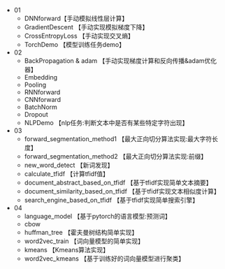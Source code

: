 * 01
  * DNNforward【手动模拟线性层计算】 
  * GradientDescent 【手动实现模拟梯度下降】
  * CrossEntropyLoss 【手动实现交叉熵】
  * TorchDemo 【模型训练任务demo】 
* 02
  * BackPropagation & adam 【手动实现梯度计算和反向传播&adam优化器】
  * Embedding
  * Pooling
  * RNNforward
  * CNNforward
  * BatchNorm
  * Dropout
  * NLPDemo 【nlp任务:判断文本中是否有某些特定字符出现】
* 03
  * forward_segmentation_method1 【最大正向切分算法实现:最大字符长度】
  * forward_segmentation_method2 【最大正向切分算法实现:前缀】
  * new_word_detect 【新词发现】
  * calculate_tfidf 【计算tfidf值】
  * document_abstract_based_on_tfidf 【基于tfidf实现简单文本摘要】
  * document_similarity_based_on_tfidf 【基于tfidf实现文本相似度计算】
  * search_engine_based_on_tfidf 【基于tfidf实现简单搜索引擎】
* 04
  * language_model 【基于pytorch的语言模型:预测词】
  * cbow 
  * huffman_tree 【霍夫曼树结构简单实现】
  * word2vec_train 【词向量模型的简单实现】
  * kmeans 【Kmeans算法实现】
  * word2vec_kmeans 【基于训练好的词向量模型进行聚类】
